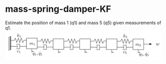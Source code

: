 # mass-spring-damper-KF
Estimate the position of mass 1 (q1) and mass 5 (q5) given measurements of q1.
![Image description](mass_spring_damper_sys.png)
